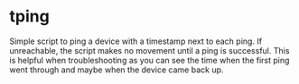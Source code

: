 # tping

Simple script to ping a device with a timestamp next to each ping. If unreachable, the script makes no movement until a ping is successful. This is helpful when troubleshooting as you can see the time when the first ping went through and maybe when the device
came back up.
